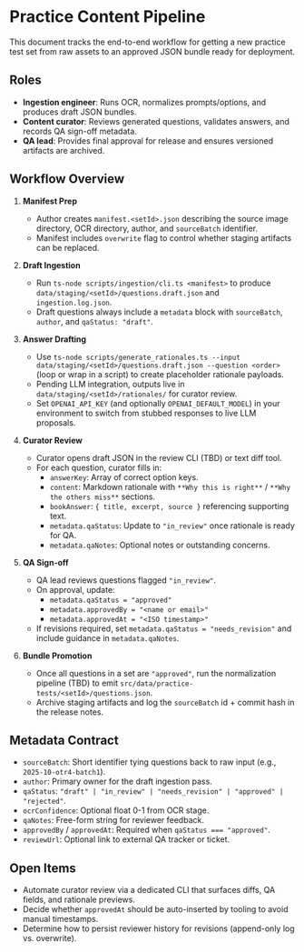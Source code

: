# Practice Content Pipeline

This document tracks the end-to-end workflow for getting a new practice test set from raw assets to an approved JSON bundle ready for deployment.

## Roles
- **Ingestion engineer**: Runs OCR, normalizes prompts/options, and produces draft JSON bundles.
- **Content curator**: Reviews generated questions, validates answers, and records QA sign-off metadata.
- **QA lead**: Provides final approval for release and ensures versioned artifacts are archived.

## Workflow Overview
1. **Manifest Prep**
   - Author creates `manifest.<setId>.json` describing the source image directory, OCR directory, author, and `sourceBatch` identifier.
   - Manifest includes `overwrite` flag to control whether staging artifacts can be replaced.

2. **Draft Ingestion**
   - Run `ts-node scripts/ingestion/cli.ts <manifest>` to produce `data/staging/<setId>/questions.draft.json` and `ingestion.log.json`.
   - Draft questions always include a `metadata` block with `sourceBatch`, `author`, and `qaStatus: "draft"`.

3. **Answer Drafting**
   - Use `ts-node scripts/generate_rationales.ts --input data/staging/<setId>/questions.draft.json --question <order>` (loop or wrap in a script) to create placeholder rationale payloads.
   - Pending LLM integration, outputs live in `data/staging/<setId>/rationales/` for curator review.
   - Set `OPENAI_API_KEY` (and optionally `OPENAI_DEFAULT_MODEL`) in your environment to switch from stubbed responses to live LLM proposals.

4. **Curator Review**
   - Curator opens draft JSON in the review CLI (TBD) or text diff tool.
   - For each question, curator fills in:
     - `answerKey`: Array of correct option keys.
     - `content`: Markdown rationale with `**Why this is right**` / `**Why the others miss**` sections.
     - `bookAnswer`: `{ title, excerpt, source }` referencing supporting text.
     - `metadata.qaStatus`: Update to `"in_review"` once rationale is ready for QA.
     - `metadata.qaNotes`: Optional notes or outstanding concerns.

5. **QA Sign-off**
   - QA lead reviews questions flagged `"in_review"`.
   - On approval, update:
     - `metadata.qaStatus = "approved"`
     - `metadata.approvedBy = "<name or email>"`
     - `metadata.approvedAt = "<ISO timestamp>"`
   - If revisions required, set `metadata.qaStatus = "needs_revision"` and include guidance in `metadata.qaNotes`.

6. **Bundle Promotion**
   - Once all questions in a set are `"approved"`, run the normalization pipeline (TBD) to emit `src/data/practice-tests/<setId>/questions.json`.
   - Archive staging artifacts and log the `sourceBatch` id + commit hash in the release notes.

## Metadata Contract
- `sourceBatch`: Short identifier tying questions back to raw input (e.g., `2025-10-otr4-batch1`).
- `author`: Primary owner for the draft ingestion pass.
- `qaStatus`: `"draft" | "in_review" | "needs_revision" | "approved" | "rejected"`.
- `ocrConfidence`: Optional float 0-1 from OCR stage.
- `qaNotes`: Free-form string for reviewer feedback.
- `approvedBy` / `approvedAt`: Required when `qaStatus === "approved"`.
- `reviewUrl`: Optional link to external QA tracker or ticket.

## Open Items
- Automate curator review via a dedicated CLI that surfaces diffs, QA fields, and rationale previews.
- Decide whether `approvedAt` should be auto-inserted by tooling to avoid manual timestamps.
- Determine how to persist reviewer history for revisions (append-only log vs. overwrite).
